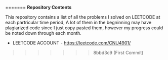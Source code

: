 =======
**Repository Contents**
 
 This repository contains a list of all the problems I solved on LEETCODE at each partricular time period,
 A lot of them in the begninning may have plagiarized code since I just copy pasted them, however my progress could be noted down through each month.
 
 - LEETCODE ACCOUNT - https://leetcode.com/CNU4901/
>>>>>>> 8bbd3c9 (First Commit)
